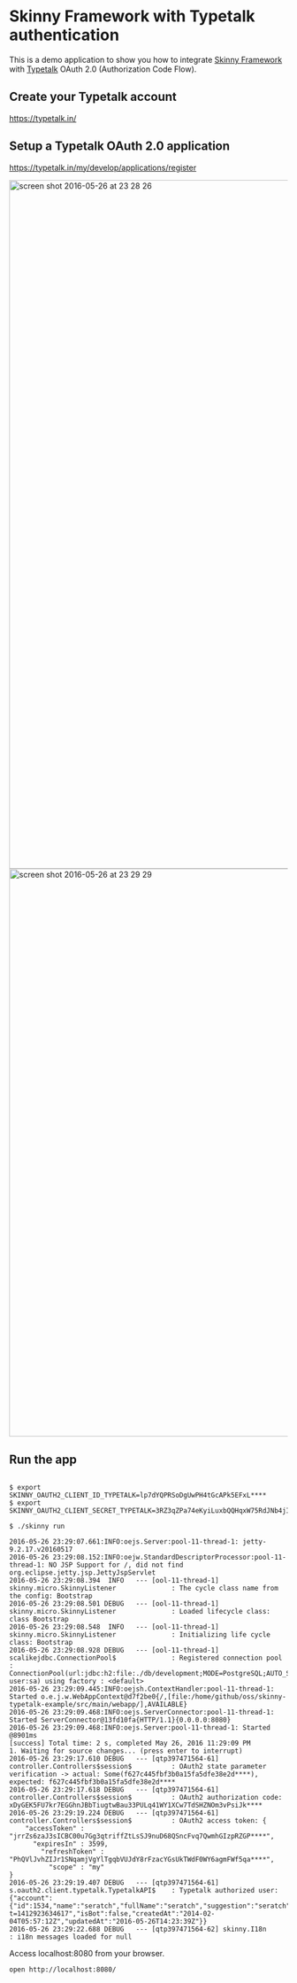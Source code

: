 # Skinny Framework with Typetalk authentication

This is a demo application to show you how to integrate [Skinny Framework](http://skinny-framework.org/) with [Typetalk](https://typetalk.in) OAuth 2.0 (Authorization Code Flow).

## Create your Typetalk account

https://typetalk.in/

## Setup a Typetalk OAuth 2.0 application

https://typetalk.in/my/develop/applications/register

<img width="1244" alt="screen shot 2016-05-26 at 23 28 26" src="https://cloud.githubusercontent.com/assets/19658/15578223/99cbdf60-239a-11e6-83ff-33eead03ec33.png">

<img width="1026" alt="screen shot 2016-05-26 at 23 29 29" src="https://cloud.githubusercontent.com/assets/19658/15578225/99ed72ba-239a-11e6-9b5f-bcd93f648211.png">

## Run the app

```

$ export SKINNY_OAUTH2_CLIENT_ID_TYPETALK=lp7dYQPRSoDgUwPH4tGcAPk5EFxL****
$ export SKINNY_OAUTH2_CLIENT_SECRET_TYPETALK=3RZ3qZPa74eKyiLuxbQQHqxW75RdJNb4jIY5AW22VGlgYzkkhUJ6iVmkalsL****

$ ./skinny run

2016-05-26 23:29:07.661:INFO:oejs.Server:pool-11-thread-1: jetty-9.2.17.v20160517
2016-05-26 23:29:08.152:INFO:oejw.StandardDescriptorProcessor:pool-11-thread-1: NO JSP Support for /, did not find org.eclipse.jetty.jsp.JettyJspServlet
2016-05-26 23:29:08.394  INFO   --- [ool-11-thread-1] skinny.micro.SkinnyListener              : The cycle class name from the config: Bootstrap
2016-05-26 23:29:08.501 DEBUG   --- [ool-11-thread-1] skinny.micro.SkinnyListener              : Loaded lifecycle class: class Bootstrap
2016-05-26 23:29:08.548  INFO   --- [ool-11-thread-1] skinny.micro.SkinnyListener              : Initializing life cycle class: Bootstrap
2016-05-26 23:29:08.928 DEBUG   --- [ool-11-thread-1] scalikejdbc.ConnectionPool$              : Registered connection pool : ConnectionPool(url:jdbc:h2:file:./db/development;MODE=PostgreSQL;AUTO_SERVER=TRUE, user:sa) using factory : <default>
2016-05-26 23:29:09.445:INFO:oejsh.ContextHandler:pool-11-thread-1: Started o.e.j.w.WebAppContext@d7f2be0{/,[file:/home/github/oss/skinny-typetalk-example/src/main/webapp/],AVAILABLE}
2016-05-26 23:29:09.468:INFO:oejs.ServerConnector:pool-11-thread-1: Started ServerConnector@13fd10fa{HTTP/1.1}{0.0.0.0:8080}
2016-05-26 23:29:09.468:INFO:oejs.Server:pool-11-thread-1: Started @8901ms
[success] Total time: 2 s, completed May 26, 2016 11:29:09 PM
1. Waiting for source changes... (press enter to interrupt)
2016-05-26 23:29:17.610 DEBUG   --- [qtp397471564-61] controller.Controllers$session$          : OAuth2 state parameter verification -> actual: Some(f627c445fbf3b0a15fa5dfe38e2d****), expected: f627c445fbf3b0a15fa5dfe38e2d****
2016-05-26 23:29:17.618 DEBUG   --- [qtp397471564-61] controller.Controllers$session$          : OAuth2 authorization code: xDyGEK5FU7kr7EGGhnJBbTiugtwBau33PULq41WY1XCw7TdSHZNOm3vPsiJk****
2016-05-26 23:29:19.224 DEBUG   --- [qtp397471564-61] controller.Controllers$session$          : OAuth2 access token: {
    "accessToken" : "jrrZs6zaJ3sICBC00u7Gg3qtriffZtLsSJ9nuD68QSncFvq7QwmhGIzpRZGP****",
      "expiresIn" : 3599,
        "refreshToken" : "PhQVlJvhZIJr1SNqamjVgYlTgqbVUJdY8rFzacYGsUkTWdF0WY6agmFWf5qa****",
          "scope" : "my"
}
2016-05-26 23:29:19.407 DEBUG   --- [qtp397471564-61] s.oauth2.client.typetalk.TypetalkAPI$    : Typetalk authorized user: {"account":{"id":1534,"name":"seratch","fullName":"seratch","suggestion":"seratch","imageUrl":"https://typetalk.in/accounts/1534/profile_image.png?t=1412923634617","isBot":false,"createdAt":"2014-02-04T05:57:12Z","updatedAt":"2016-05-26T14:23:39Z"}}
2016-05-26 23:29:22.688 DEBUG   --- [qtp397471564-62] skinny.I18n                              : i18n messages loaded for null

````

Access localhost:8080 from your browser.

```
open http://localhost:8080/
```
